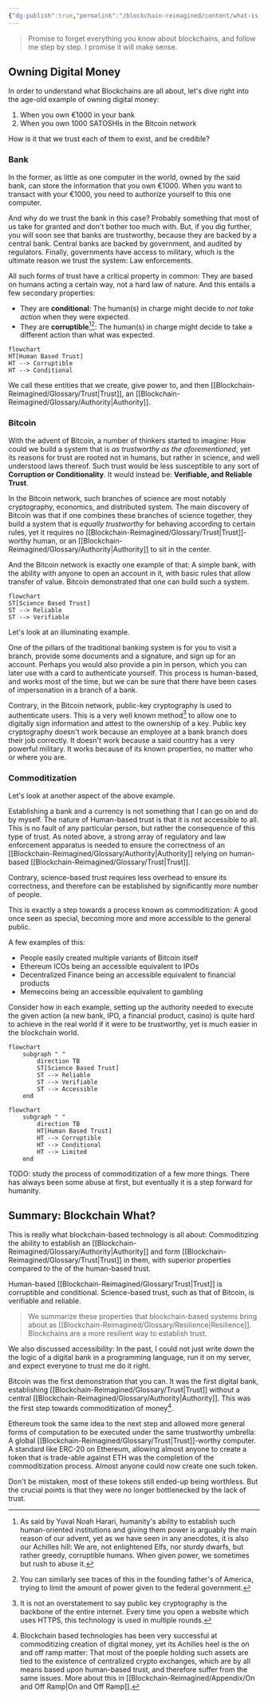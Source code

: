 ```yaml
---
{"dg-publish":true,"permalink":"/blockchain-reimagined/content/what-is-this-all-about/","hide":true,"created":"2024-09-13T19:41:43.296+01:00","updated":"2024-10-26T14:15:55.790+01:00"}
---
```


> Promise to forget everything you know about blockchains, and follow me step by step. I promise it will make sense.

## Owning Digital Money 

In order to understand what Blockchains are all about, let's dive right into 
the age-old example of owning digital money:

1. When you own €1000 in your bank
2. When you own 1000 SATOSHIs in the Bitcoin network

How is it that we trust each of them to exist, and be credible? 
### Bank 
In the former, as little as one computer in the world, owned by the said bank, can store the information that you own €1000. When you want to transact with your €1000, you need to authorize yourself to this one computer. 

And why do we trust the bank in this case? Probably something that most of us take for granted and don't bother too much with. But, if you dig further, you will soon see that banks are trustworthy, because they are backed by a central bank. Central banks are backed by government, and audited by regulators. Finally, governments have access to military, which is the ultimate reason we trust the system: Law enforcements. 

All such forms of trust have a critical property in common: They are based on humans acting a certain way, not a hard law of nature. And this entails a few secondary properties:
- They are **conditional**: The human(s) in charge might decide to *not take action* when they were expected.
- They are **corruptible**[^3][^4]: The human(s) in charge might decide to take a different action than what was expected.

[^3]: As said by Yuval Noah Harari, humanity's ability to establish such human-oriented institutions and giving them power is arguably the main reason of our advent, yet as we have seen in any anecdotes, it is also our Achilles hill: We are, not enlightened Elfs, nor sturdy dwarfs, but rather greedy, corruptible humans. When given power, we sometimes but rush to abuse it.
[^4]: You can similarly see traces of this in the founding father's of America, trying to limit the amount of power given to the federal government. 

```mermaid
flowchart
HT[Human Based Trust]
HT --> Corruptible
HT --> Conditional 
```

We call these entities that we create, give power to, and then [[Blockchain-Reimagined/Glossary/Trust\|Trust]], an [[Blockchain-Reimagined/Glossary/Authority\|Authority]]. 
### Bitcoin
With the advent of Bitcoin, a number of thinkers started to imagine: How could we build a system that is *as trustworthy as the aforementioned*, yet its reasons for trust are rooted not in humans, but rather in science, and well understood laws thereof. Such trust would be less susceptible to any sort of **Corruption or Conditionality**. It would instead be: **Verifiable, and Reliable Trust**.

In the Bitcoin network, such branches of science are most notably cryptography, economics, and distributed system. The main discovery of Bitcoin was that if one combines these branches of science together, they build a system that is *equally trustworthy* for behaving according to certain rules, yet it requires no [[Blockchain-Reimagined/Glossary/Trust\|Trust]]-worthy human, or an [[Blockchain-Reimagined/Glossary/Authority\|Authority]] to sit in the center. 

And the Bitcoin network is exactly one example of that: A simple bank, with the ability with anyone to open an account in it, with basic rules that allow transfer of value. Bitcoin demonstrated that one can build such a system. 

```mermaid
flowchart 
ST[Science Based Trust]
ST --> Reliable
ST --> Verifiable
```

Let's look at an illuminating example. 

One of the pillars of the traditional banking system is for you to visit a branch, provide some documents and a signature, and sign up for an account. Perhaps you would also provide a pin in person, which you can later use with a card to authenticate yourself. This process is human-based, and works most of the time, but we can be sure that there have been cases of impersonation in a branch of a bank.

Contrary, in the Bitcoin network, public-key cryptography is used to authenticate users. This is a very well known method[^1] to allow one to digitally sign information and attest to the ownership of a key. Public key cryptography doesn't work because an employee at a bank branch does their job correctly. It doesn't work because a said country has a very powerful military. It works because of its known properties, no matter who or where you are.  

[^1]: It is not an overstatement to say public key cryptography is the backbone of the entire internet. Every time you open a website which uses HTTPS, this technology is used in multiple rounds. 

### Commoditization 
Let's look at another aspect of the above example. 

Establishing a bank and a currency is not something that I can go on and do by myself. The nature of Human-based trust is that it is not accessible to all. This is no fault of any particular person, but rather the consequence of this type of trust. As noted above, a strong array of regulatory and law enforcement apparatus is needed to ensure the correctness of an [[Blockchain-Reimagined/Glossary/Authority\|Authority]] relying on human-based [[Blockchain-Reimagined/Glossary/Trust\|Trust]]. 

Contrary, science-based trust requires less overhead to ensure its correctness, and therefore can be established by significantly more number of people. 

This is exactly a step towards a process known as commoditization: A good once seen as special, becoming more and more accessible to the general public. 

A few examples of this: 
- People easily created multiple variants of Bitcoin itself
- Ethereum ICOs being an accessible equivalent to IPOs
- Decentralized Finance being an accessible equivalent to financial products
- Memecoins being an accessible equivalent to gambling

Consider how in each example, setting up the authority needed to execute the given action (a new bank, IPO, a financial product, casino) is quite hard to achieve in the real world if it were to be trustworthy, yet is much easier in the blockchain world. 

```mermaid
flowchart 
	subgraph " " 
		direction TB
		ST[Science Based Trust]
		ST --> Reliable
		ST --> Verifiable
		ST --> Accessible 
	end 
```

```mermaid
flowchart 
	subgraph " " 
		direction TB 
		HT[Human Based Trust]
		HT --> Corruptible
		HT --> Conditional 
		HT --> Limited
	end 
```

TODO: study the process of commoditization of a few more things. There has always been some abuse at first, but eventually it is a step forward for humanity. 
## Summary: Blockchain What? 

This is really what blockchain-based technology is all about: Commoditizing the ability to establish an [[Blockchain-Reimagined/Glossary/Authority\|Authority]] and form [[Blockchain-Reimagined/Glossary/Trust\|Trust]] in them, with superior properties compared to the of the human-based trust. 

Human-based [[Blockchain-Reimagined/Glossary/Trust\|Trust]] is corruptible and conditional. Science-based trust, such as that of Bitcoin, is verifiable and reliable. 

> We summarize these properties that blockchain-based systems bring about as [[Blockchain-Reimagined/Glossary/Resilience\|Resilience]]. Blockchains are a more resilient way to establish trust. 

We also discussed accessibility: In the past, I could not just write down the the logic of a digital bank in a programming language, run it on my server, and expect everyone to trust me do it right. 

Bitcoin was the first demonstration that you can. It was the first digital bank, establishing [[Blockchain-Reimagined/Glossary/Trust\|Trust]] without a central [[Blockchain-Reimagined/Glossary/Authority\|Authority]]. This was the first step towards commoditization of money[^5].
[^5]: Blockchain based technologies has been very successful at commoditizing creation of digital money, yet its Achilles heel is the on and off ramp matter: That most of the poeple holding such assets are tied to the existence of centralized crypto exchanges, which are by all means based upon human-based trust, and therefore suffer from the same issues. More about this in [[Blockchain-Reimagined/Appendix/On and Off Ramp\|On and Off Ramp]]. 

Ethereum took the same idea to the next step and allowed more general forms of computation to be executed under the same trustworthy umbrella: A global [[Blockchain-Reimagined/Glossary/Trust\|Trust]]-worthy computer. A standard like ERC-20 on Ethereum, allowing almost anyone to create a token that is trade-able against ETH was the completion of the commoditization process. Almost anyone could now create one such token.

Don't be mistaken, most of these tokens still ended-up being worthless. But the crucial points is that they were no longer bottlenecked by the lack of trust. 